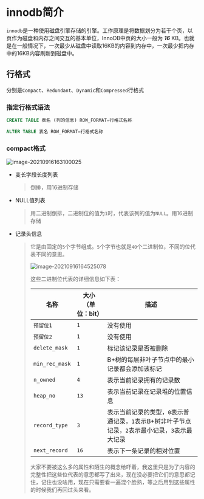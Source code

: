 # innodb简介

`innodb`是一种使用磁盘引擎存储的引擎。工作原理是将数据划分为若干个页，以页作为磁盘和内存之间交互的基本单位，InnoDB中页的大小一般为 ***16*** KB。也就是在一般情况下，一次最少从磁盘中读取16KB的内容到内存中，一次最少把内存中的16KB内容刷新到磁盘中。

## 行格式

分别是`Compact`、`Redundant`、`Dynamic`和`Compressed`行格式

### 指定行格式语法

```sql
CREATE TABLE 表名 (列的信息) ROW_FORMAT=行格式名称
    
ALTER TABLE 表名 ROW_FORMAT=行格式名称
```

### compact格式

![image-20210916163100025](./image-20210916163100025.png)

- 变长字段长度列表

  > 倒排，用16进制存储

- NULL值列表

  > 用二进制倒排，二进制位的值为`1`时，代表该列的值为`NULL`。用16进制存储

- 记录头信息

  > 它是由固定的`5`个字节组成。`5`个字节也就是`40`个二进制位，不同的位代表不同的意思。
  >
  > ![image-20210916164525078](./image-20210916164525078.png)
  >
  > 这些二进制位代表的详细信息如下表：
  >
  > | 名称           | 大小（单位：bit） | 描述                                                         |
  > | -------------- | ----------------- | ------------------------------------------------------------ |
  > | `预留位1`      | `1`               | 没有使用                                                     |
  > | `预留位2`      | `1`               | 没有使用                                                     |
  > | `delete_mask`  | `1`               | 标记该记录是否被删除                                         |
  > | `min_rec_mask` | `1`               | B+树的每层非叶子节点中的最小记录都会添加该标记               |
  > | `n_owned`      | `4`               | 表示当前记录拥有的记录数                                     |
  > | `heap_no`      | `13`              | 表示当前记录在记录堆的位置信息                               |
  > | `record_type`  | `3`               | 表示当前记录的类型，`0`表示普通记录，`1`表示B+树非叶子节点记录，`2`表示最小记录，`3`表示最大记录 |
  > | `next_record`  | `16`              | 表示下一条记录的相对位置                                     |
  >
  > 
  >
  > 大家不要被这么多的属性和陌生的概念给吓着，我这里只是为了内容的完整性把这些位代表的意思都写了出来，现在没必要把它们的意思都记住，记住也没啥用，现在只需要看一遍混个脸熟，等之后用到这些属性的时候我们再回过头来看。

